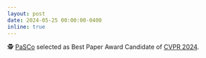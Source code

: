 ```yaml
---
layout: post
date: 2024-05-25 00:00:00-0400
inline: true
---
```


🕵️ [PaSCo](https://astra-vision.github.io/PaSCo/) selected as Best Paper Award Candidate of [CVPR 2024](https://cvpr.thecvf.com/).